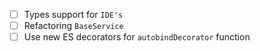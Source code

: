 - [ ] Types support for `IDE's`
- [ ] Refactoring `BaseService`
- [ ] Use new ES decorators for `autobindDecorator` function 
